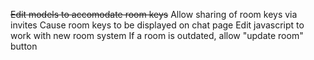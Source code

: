 ~~Edit models to accomodate room keys~~
Allow sharing of room keys via invites
Cause room keys to be displayed on chat page
Edit javascript to work with new room system
If a room is outdated, allow "update room" button
